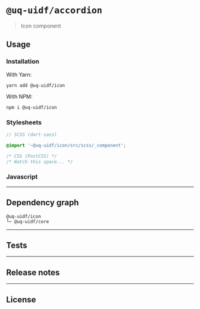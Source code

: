 # `@uq-uidf/accordion`

> Icon component

## Usage

### Installation

With Yarn:
```shell
yarn add @uq-uidf/icon
```

With NPM:
```shell
npm i @uq-uidf/icon
```

### Stylesheets

```scss
// SCSS (dart-sass)

@import '~@uq-uidf/icon/src/scss/_component';
```

```css
/* CSS (PostCSS) */
/* Watch this space... */
```

### Javascript


---

## Dependency graph

```shell
@uq-uidf/icon
└─ @uq-uidf/core
```

---

## Tests

---

## Release notes

---

## License
